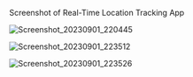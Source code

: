 Screenshot of Real-Time Location Tracking App

![Screenshot_20230901_220445](https://github.com/ShahirSammun/Real_Time_Location_Tracker/assets/135459672/75e96cc9-52ad-4130-a0d1-99a36f363955)

![Screenshot_20230901_223512](https://github.com/ShahirSammun/Real_Time_Location_Tracker/assets/135459672/ae851dd1-aada-4e03-848a-629db99d2089)

![Screenshot_20230901_223526](https://github.com/ShahirSammun/Real_Time_Location_Tracker/assets/135459672/bddeb317-c309-42f0-b43e-58a04712591e)



